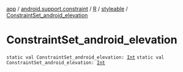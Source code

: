 [app](../../../index.md) / [android.support.constraint](../../index.md) / [R](../index.md) / [styleable](index.md) / [ConstraintSet_android_elevation](.)

# ConstraintSet_android_elevation

`static val ConstraintSet_android_elevation: `[`Int`](https://kotlinlang.org/api/latest/jvm/stdlib/kotlin/-int/index.html)
`static val ConstraintSet_android_elevation: `[`Int`](https://kotlinlang.org/api/latest/jvm/stdlib/kotlin/-int/index.html)